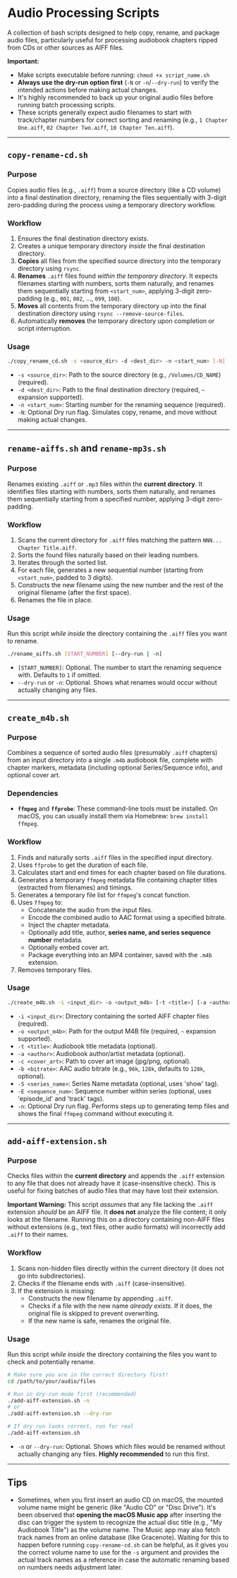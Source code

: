 # Audio Processing Scripts

A collection of bash scripts designed to help copy, rename, and package audio files, particularly useful for processing audiobook chapters ripped from CDs or other sources as AIFF files.

**Important:**

-   Make scripts executable before running: `chmod +x script_name.sh`
-   **Always use the dry-run option first** (`-N` or `-n`/`--dry-run`) to verify the intended actions before making actual changes.
-   It's highly recommended to back up your original audio files before running batch processing scripts.
-   These scripts generally expect audio filenames to start with track/chapter numbers for correct sorting and renaming (e.g., `1 Chapter One.aiff`, `02 Chapter Two.aiff`, `10 Chapter Ten.aiff`).

---

## `copy-rename-cd.sh`

### Purpose

Copies audio files (e.g., `.aiff`) from a source directory (like a CD volume) into a final destination directory, renaming the files sequentially with 3-digit zero-padding during the process using a temporary directory workflow.

### Workflow

1.  Ensures the final destination directory exists.
2.  Creates a unique temporary directory _inside_ the final destination directory.
3.  **Copies** all files from the specified source directory into the temporary directory using `rsync`.
4.  **Renames** `.aiff` files found _within the temporary directory_. It expects filenames starting with numbers, sorts them naturally, and renames them sequentially starting from `<start_num>`, applying 3-digit zero-padding (e.g., `001`, `002`, ..., `099`, `100`).
5.  **Moves** all contents from the temporary directory up into the final destination directory using `rsync --remove-source-files`.
6.  Automatically **removes** the temporary directory upon completion or script interruption.

### Usage

```bash
./copy_rename_cd.sh -s <source_dir> -d <dest_dir> -n <start_num> [-N]
```

-   `-s <source_dir>`: Path to the source directory (e.g., `/Volumes/CD_NAME`) (required).
-   `-d <dest_dir>`: Path to the final destination directory (required, `~` expansion supported).
-   `-n <start_num>`: Starting number for the renaming sequence (required).
-   `-N`: Optional Dry run flag. Simulates copy, rename, and move without making actual changes.

---

## `rename-aiffs.sh` and `rename-mp3s.sh`

### Purpose

Renames existing `.aiff` or `.mp3` files within the **current directory**. It identifies files starting with numbers, sorts them naturally, and renames them sequentially starting from a specified number, applying 3-digit zero-padding.

### Workflow

1.  Scans the current directory for `.aiff` files matching the pattern `NNN... Chapter Title.aiff`.
2.  Sorts the found files naturally based on their leading numbers.
3.  Iterates through the sorted list.
4.  For each file, generates a new sequential number (starting from `<start_num>`, padded to 3 digits).
5.  Constructs the new filename using the new number and the rest of the original filename (after the first space).
6.  Renames the file in place.

### Usage

Run this script _while inside_ the directory containing the `.aiff` files you want to rename.

```bash
./rename_aiffs.sh [START_NUMBER] [--dry-run | -n]
```

-   `[START_NUMBER]`: Optional. The number to start the renaming sequence with. Defaults to `1` if omitted.
-   `--dry-run` or `-n`: Optional. Shows what renames would occur without actually changing any files.

---

## `create_m4b.sh`

### Purpose

Combines a sequence of sorted audio files (presumably `.aiff` chapters) from an input directory into a single `.m4b` audiobook file, complete with chapter markers, metadata (including optional Series/Sequence info), and optional cover art.

### Dependencies

-   **`ffmpeg`** and **`ffprobe`**: These command-line tools must be installed. On macOS, you can usually install them via Homebrew: `brew install ffmpeg`.

### Workflow

1.  Finds and naturally sorts `.aiff` files in the specified input directory.
2.  Uses `ffprobe` to get the duration of each file.
3.  Calculates start and end times for each chapter based on file durations.
4.  Generates a temporary `ffmpeg` metadata file containing chapter titles (extracted from filenames) and timings.
5.  Generates a temporary file list for `ffmpeg`'s concat function.
6.  Uses `ffmpeg` to:
    -   Concatenate the audio from the input files.
    -   Encode the combined audio to AAC format using a specified bitrate.
    -   Inject the chapter metadata.
    -   Optionally add title, author, **series name, and series sequence number** metadata.
    -   Optionally embed cover art.
    -   Package everything into an MP4 container, saved with the `.m4b` extension.
7.  Removes temporary files.

### Usage

```bash
./create_m4b.sh -i <input_dir> -o <output_m4b> [-t <title>] [-a <author>] [-c <cover_art.jpg>] [-b <bitrate>] [-S <series_name>] [-E <sequence_num>] [-n]
```

-   `-i <input_dir>`: Directory containing the sorted AIFF chapter files (required).
-   `-o <output_m4b>`: Path for the output M4B file (required, `~` expansion supported).
-   `-t <title>`: Audiobook title metadata (optional).
-   `-a <author>`: Audiobook author/artist metadata (optional).
-   `-c <cover_art>`: Path to cover art image (jpg/png, optional).
-   `-b <bitrate>`: AAC audio bitrate (e.g., `96k`, `128k`, defaults to `128k`, optional).
-   `-S <series_name>`: Series Name metadata (optional, uses 'show' tag).
-   `-E <sequence_num>`: Sequence number within series (optional, uses 'episode_id' and 'track' tags).
-   `-n`: Optional Dry run flag. Performs steps up to generating temp files and shows the final `ffmpeg` command without executing it.

---

## `add-aiff-extension.sh`

### Purpose

Checks files within the **current directory** and appends the `.aiff` extension to any file that does not already have it (case-insensitive check). This is useful for fixing batches of audio files that may have lost their extension.

**Important Warning:** This script _assumes_ that any file lacking the `.aiff` extension _should_ be an AIFF file. It **does not** analyze the file content; it only looks at the filename. Running this on a directory containing non-AIFF files without extensions (e.g., text files, other audio formats) will incorrectly add `.aiff` to their names.

### Workflow

1.  Scans non-hidden files directly within the current directory (it does not go into subdirectories).
2.  Checks if the filename ends with `.aiff` (case-insensitive).
3.  If the extension is missing:
    -   Constructs the new filename by appending `.aiff`.
    -   Checks if a file with the new name _already exists_. If it does, the original file is skipped to prevent overwriting.
    -   If the new name is safe, renames the original file.

### Usage

Run this script _while inside_ the directory containing the files you want to check and potentially rename.

```bash
# Make sure you are in the correct directory first!
cd /path/to/your/audio/files

# Run in dry-run mode first (recommended)
./add-aiff-extension.sh -n
# or
./add-aiff-extension.sh --dry-run

# If dry run looks correct, run for real
./add-aiff-extension.sh
```

-   `-n` or `--dry-run`: Optional. Shows which files would be renamed without actually changing any files. **Highly recommended** to run this first.

---

## Tips

-   Sometimes, when you first insert an audio CD on macOS, the mounted volume name might be generic (like "Audio CD" or "Disc Drive"). It's been observed that **opening the macOS Music app** after inserting the disc can trigger the system to recognize the actual disc title (e.g., "My Audiobook Title") as the volume name. The Music app may also fetch track names from an online database (like Gracenote). Waiting for this to happen before running `copy-rename-cd.sh` can be helpful, as it gives you the correct volume name to use for the `-s` argument and provides the actual track names as a reference in case the automatic renaming based on numbers needs adjustment later.

